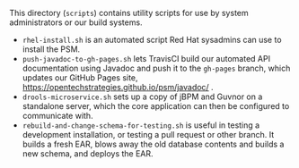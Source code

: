 This directory (`scripts`) contains utility scripts for use by system
administrators or our build systems.

* `rhel-install.sh` is an automated script Red Hat sysadmins can use
  to install the PSM.
* `push-javadoc-to-gh-pages.sh` lets TravisCI build our automated API
  documentation using Javadoc and push it to the `gh-pages` branch,
  which updates our GitHub Pages site,
  https://opentechstrategies.github.io/psm/javadoc/ .
* `drools-microservice.sh` sets up a copy of jBPM and Guvnor on a
  standalone server, which the core application can then be configured
  to communicate with.
* `rebuild-and-change-schema-for-testing.sh` is useful in testing a
  development installation, or testing a pull request or other
  branch. It builds a fresh EAR, blows away the old database contents
  and builds a new schema, and deploys the EAR.
